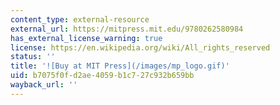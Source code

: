 ```yaml
---
content_type: external-resource
external_url: https://mitpress.mit.edu/9780262580984
has_external_license_warning: true
license: https://en.wikipedia.org/wiki/All_rights_reserved
status: ''
title: '![Buy at MIT Press](/images/mp_logo.gif)'
uid: b7075f0f-d2ae-4059-b1c7-27c932b659bb
wayback_url: ''
---
```

